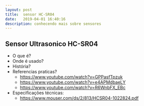 ```yaml
---
layout: post
title:  sensor HC-SR04
date:   2019-04-01 16:40:16
description: conhecendo mais sobre sensores
---
```

## Sensor Ultrasonico HC-SR04

-	O que é?
-	Onde é usado?
-	História?
-	Referencias praticas? 
	-	https://www.youtube.com/watch?v=GPPasfTpzuk
	-	https://www.youtube.com/watch?v=e4APMdbaeLY
	-	https://www.youtube.com/watch?v=R6WnbFX_EBc
-	Especificações técnicas:
	-	https://www.mouser.com/ds/2/813/HCSR04-1022824.pdf